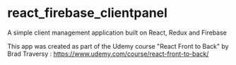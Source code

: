 # react_firebase_clientpanel
A simple client management application built on React, Redux and Firebase

This app was created as part of the Udemy course "React Front to Back" by Brad Traversy : https://www.udemy.com/course/react-front-to-back/
